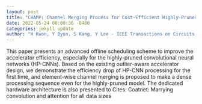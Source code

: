```yaml
--- 
layout: post 
title: "CHAMP: Channel Merging Process for Cost-Efficient Highly-Pruned CNN Acceleration" 
date: 2022-05-24 00:00:36 -0400 
categories: jekyll update 
author: "H Kwon, Y Byun, S Kang, Y Lee - IEEE Transactions on Circuits and Systems I , 2022" 
--- 
```

This paper presents an advanced offline scheduling scheme to improve the accelerator efficiency, especially for the highly-pruned convolutional neural networks (HP-CNNs). Based on the existing outlier-aware accelerator design, we demonstrate the efficiency drop of HP-CNN processing for the first time, and element-wise channel merging is proposed to make a dense processing sequence even for the highly-pruned model. The dedicated hardware architecture is also presented to Cites: Coatnet: Marrying convolution and attention for all data sizes